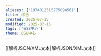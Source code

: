 ```yaml
---
aliases: ["1974012515775894561"]
title: 综合
created: 2025-07-15
modified: 2025-07-15
tags: ['ESB中心']
theme: ESB中心
---
```


[[解析JSON/XML文本|解析JSON/XML文本]]